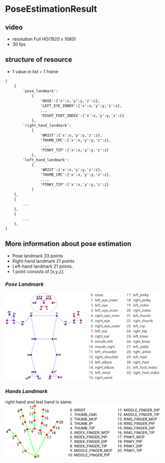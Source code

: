 # PoseEstimationResult
## video
- resolution Full HD(1920 x 1080) 
- 30 fps

## structure of resource
- 1 value in list = 1 frame
```
[
    {
        'pose_landmark':
            {
                'NOSE':{'x':x,'y':y,'z':z},
                'LEFT_EYE_INNER':{'x':x,'y':y,'z':z},
                ...
                'RIGHT_FOOT_INDEX':{'x':x,'y':y,'z':z}
            },
        'right_hand_landmark':
            {
                'WRIST':{'x':x,'y':y,'z':z},
                'THUMB_CMC':{'x':x,'y':y,'z':z},
                ...,
                'PINKY_TIP':{'x':x,'y':y,'z':z}
            },
        'left_hand_landmark':
            {
                'WRIST':{'x':x,'y':y,'z':z},
                'THUMB_CMC':{'x':x,'y':y,'z':z},
                ...,
                'PINKY_TIP':{'x':x,'y':y,'z':z}
            }
    },
    {
        ...
    },
    {
        ...
    },
]
```

## More information about pose estimation
- Pose landmark 33 points
- Right-hand landmark 21 points 
- Left-hand landmark 21 points.
- 1 point consists of [x,y,z]: 
### _Pose Landmark_

[![N|Solid](asset/images/pose_tracking_full_body_landmarks.png)](https://mediapipe.dev/images/mobile/pose_tracking_full_body_landmarks.png)

### _Hands Landmark_
right hand and lest hand is same. 
[![N|Solid](asset/images/hand_landmarks.png)](https://mediapipe.dev/images/mobile/hand_landmarks.png)